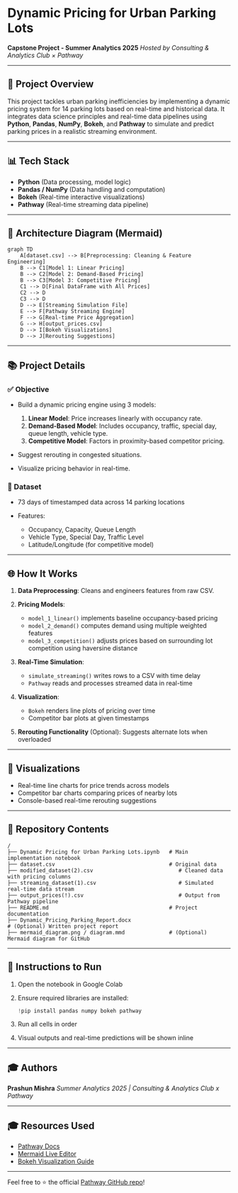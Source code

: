 # Dynamic Pricing for Urban Parking Lots

**Capstone Project - Summer Analytics 2025**
*Hosted by Consulting & Analytics Club × Pathway*

---

## 🚗 Project Overview

This project tackles urban parking inefficiencies by implementing a dynamic pricing system for 14 parking lots based on real-time and historical data. It integrates data science principles and real-time data pipelines using **Python**, **Pandas**, **NumPy**, **Bokeh**, and **Pathway** to simulate and predict parking prices in a realistic streaming environment.

---

## 📊 Tech Stack

* **Python** (Data processing, model logic)
* **Pandas / NumPy** (Data handling and computation)
* **Bokeh** (Real-time interactive visualizations)
* **Pathway** (Real-time streaming data pipeline)

---

## 🔄 Architecture Diagram (Mermaid)

```mermaid
graph TD
    A[dataset.csv] --> B[Preprocessing: Cleaning & Feature Engineering]
    B --> C1[Model 1: Linear Pricing]
    B --> C2[Model 2: Demand-Based Pricing]
    B --> C3[Model 3: Competitive Pricing]
    C1 --> D[Final DataFrame with All Prices]
    C2 --> D
    C3 --> D
    D --> E[Streaming Simulation File]
    E --> F[Pathway Streaming Engine]
    F --> G[Real-time Price Aggregation]
    G --> H[output_prices.csv]
    D --> I[Bokeh Visualizations]
    D --> J[Rerouting Suggestions]

```


---

## 📚 Project Details

### ✅ Objective

* Build a dynamic pricing engine using 3 models:

  1. **Linear Model**: Price increases linearly with occupancy rate.
  2. **Demand-Based Model**: Includes occupancy, traffic, special day, queue length, vehicle type.
  3. **Competitive Model**: Factors in proximity-based competitor pricing.

* Suggest rerouting in congested situations.

* Visualize pricing behavior in real-time.

### 📅 Dataset

* 73 days of timestamped data across 14 parking locations
* Features:

  * Occupancy, Capacity, Queue Length
  * Vehicle Type, Special Day, Traffic Level
  * Latitude/Longitude (for competitive model)

---

## 🌐 How It Works

1. **Data Preprocessing**: Cleans and engineers features from raw CSV.
2. **Pricing Models**:

   * `model_1_linear()` implements baseline occupancy-based pricing
   * `model_2_demand()` computes demand using multiple weighted features
   * `model_3_competition()` adjusts prices based on surrounding lot competition using haversine distance
3. **Real-Time Simulation**:

   * `simulate_streaming()` writes rows to a CSV with time delay
   * `Pathway` reads and processes streamed data in real-time
4. **Visualization**:

   * `Bokeh` renders line plots of pricing over time
   * Competitor bar plots at given timestamps
5. **Rerouting Functionality** (Optional): Suggests alternate lots when overloaded

---

## 🎨 Visualizations

* Real-time line charts for price trends across models
* Competitor bar charts comparing prices of nearby lots
* Console-based real-time rerouting suggestions

---

## 🔗 Repository Contents

```
/
├── Dynamic Pricing for Urban Parking Lots.ipynb   # Main implementation notebook
├── dataset.csv                                    # Original data
├── modified_dataset(2).csv                           # Cleaned data with pricing columns
├── streaming_dataset(1).csv                          # Simulated real-time data stream
├── output_prices(!).csv                              # Output from Pathway pipeline
├── README.md                                      # Project documentation
├── Dynamic_Pricing_Parking_Report.docx                                     # (Optional) Written project report
├── mermaid_diagram.png / diagram.mmd              # (Optional) Mermaid diagram for GitHub
```

---

## 🔹 Instructions to Run

1. Open the notebook in Google Colab
2. Ensure required libraries are installed:

   ```python
   !pip install pandas numpy bokeh pathway
   ```
3. Run all cells in order
4. Visual outputs and real-time predictions will be shown inline

---

## 🎓 Authors

**Prashun Mishra**
*Summer Analytics 2025 | Consulting & Analytics Club x Pathway*

---

## 🎓 Resources Used

* [Pathway Docs](https://pathway.com/developers/)
* [Mermaid Live Editor](https://mermaid.live/edit)
* [Bokeh Visualization Guide](https://docs.bokeh.org)

---

Feel free to ⭐ the official [Pathway GitHub repo](https://github.com/pathwaycom/pathway)!
